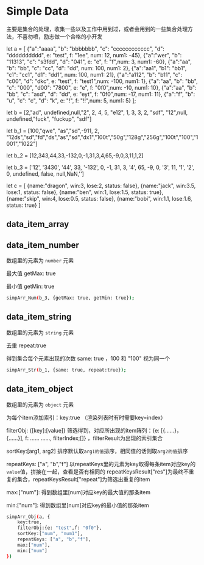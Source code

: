 # Simple Data

主要是集合的处理，收集一些以及工作中用到过，或者会用到的一些集合处理方法，不喜勿喷，励志做一个合格的小开发

let a = [
    {"a":"aaaa", "b": "bbbbbbb", "c": "cccccccccccc", "d": "dddddddddd", e: "test", f: "1ee", num: 12, num1: -45},
    {"a":"wer", "b": "11313", "c": "s3fdd", "d": "041", e: "e", f: "f",num: 3, num1: -60},
    {"a":"aa", "b": "bb", "c": "cc", "d": "dd", num: 100, num1: 2},
    {"a":"aa1", "b1": "bb1", "c1": "cc1", "d1": "dd1", num: 100, num1: 21},
    {"a":"a112", "b": "b11", "c": "c00", "d": "dkc",  e: "test", f: "test1",num: -100, num1: 1},
    {"a":"aa", "b": "bb", "c": "000", "d00": "7800",  e: "e", f: "0f0",num: -10, num1: 10},
    {"a":"aa", "b": "bb", "c": "asd", "d": "dd",  e: "eyt", f: "0f0",num: -17, num1: 11},
    {"a":"f", "b": "u", "c": "c", "d": "k",  e: "!", f: "!!",num: 5, num1: 5}
];

let b = [2,"ad", undefined,null,"2", 2, 4, 5, "e12", 1, 3, 3, 2, "sdf", "12",null, undefined,"fuck", "fuckup", "sdf"]

let b_1 = [100,"qwe", "as","sd",-911, 2, "12ds","sd","fd","ds","as","sd","dx1","100t","50g","128g","256g","100t","100","1001","1022"]

let b_2 = [12,343,44,33,-132,0,-1,31,3,4,65,-9,0,3,11,1,2]

let b_3 = ['12', '3430', '44', 33, '-132', 0, -1, 31, 3, '4', 65, -9, 0, '3', 11, '1', '2', 0, undefined, false, null,NaN,'']

let c = [
    {name:"dragon", win:3, lose:2, status: false},
    {name:"jack", win:3.5, lose:1, status: false},
    {name:"ben", win:1, lose:1.5, status: true},
    {name:"skip", win:4, lose:0.5, status: false},
    {name:"bobi", win:1.1, lose:1.6, status: true}
]

## data_item_array

## data_item_number
数组里的元素为 `number` 元素 

最大值 getMax: true 

最小值 getMin: true

```bash
simpArr_Num(b_3, {getMax: true, getMin: true});
```

## data_item_string
数组里的元素为 `string` 元素

去重 repeat:true 

得到集合每个元素出现的次数 same: true ，100 和 "100" 视为同一个

```bash
simpArr_Str(b_1, {same: true, repeat:true});
```

## data_item_object
数组里的元素为 `object` 元素

为每个item添加索引：key:true （渲染列表时有时需要key=index）

filterObj: {[key]:[value]} 筛选得到，对应所出现的item阵列：{e: [{……}，{……}], f: …… ……, filterIndex;[]} ，filterResult为出现的索引集合

sortKey:[arg1, arg2]  排序默认取`arg1的值`排序，相同值的话则取`arg2的值`排序

repeatKeys: ["a", "b","f"]  以repeatKeys里的元素为key取得每条item对应key的`value`值，拼接在一起，查看是否有相同的 repeatKeysResult["res"]为最终不重复的集合，repeatKeysResult["repeat"]为筛选出重复的item

max:["num"]: 得到数组里[num]对应key的最大值的那条item

min:["num"]: 得到数组里[num]对应key的最小值的那条item

```bash
simpArr_Obj(a, {
    key:true, 
    filterObj:{e: "test",f: "0f0"}, 
    sortKey:["num", "num1"],
    repeatKeys: ["a", "b","f"],
    max:["num"], 
    min:["num"] 
})
```